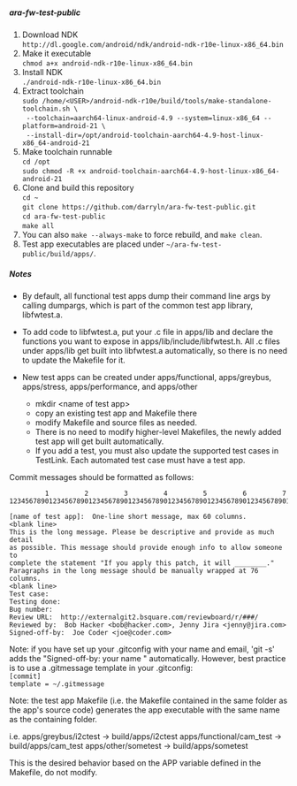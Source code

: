 ##### ara-fw-test-public

1. Download NDK  
   `http://dl.google.com/android/ndk/android-ndk-r10e-linux-x86_64.bin`
2. Make it executable  
   `chmod a+x android-ndk-r10e-linux-x86_64.bin`
3. Install NDK  
   `./android-ndk-r10e-linux-x86_64.bin`
4. Extract toolchain  
   `sudo /home/<USER>/android-ndk-r10e/build/tools/make-standalone-toolchain.sh \`  
   `  --toolchain=aarch64-linux-android-4.9 --system=linux-x86_64 --platform=android-21 \ `   
   `  --install-dir=/opt/android-toolchain-aarch64-4.9-host-linux-x86_64-android-21 `  
5. Make toolchain runnable  
   `cd /opt`  
   `sudo chmod -R +x android-toolchain-aarch64-4.9-host-linux-x86_64-android-21`  
6. Clone and build this repository  
   `cd ~`  
   `git clone https://github.com/darryln/ara-fw-test-public.git`  
   `cd ara-fw-test-public`  
   `make all`  
7. You can also `make --always-make` to force rebuild, and `make clean`.  
8. Test app executables are placed under `~/ara-fw-test-public/build/apps/`.  

##### Notes
* By default, all functional test apps dump their command line args by calling dumpargs, which is part of the common test app library, libfwtest.a.

* To add code to libfwtest.a, put your .c file in apps/lib and declare the functions you want to expose in apps/lib/include/libfwtest.h.  All .c files under apps/lib get built into libfwtest.a automatically, so there is no need to update the Makefile for it.

* New test apps can be created under apps/functional, apps/greybus, apps/stress, apps/performance, and apps/other
  * mkdir \<name of test app\>
  * copy an existing test app and Makefile there
  * modify Makefile and source files as needed.
  * There is no need to modify higher-level Makefiles, the newly added test app will get built automatically.
  * If you add a test, you must also update the supported test cases in TestLink. Each automated test case must have a test app. 

Commit messages should be formatted as follows:
```
         1         2         3         4         5         6         7
1234567890123456789012345678901234567890123456789012345678901234567890123456
```
```
[name of test app]:  One-line short message, max 60 columns. 
<blank line>
This is the long message. Please be descriptive and provide as much detail 
as possible. This message should provide enough info to allow someone to 
complete the statement "If you apply this patch, it will ________."  
Paragraphs in the long message should be manually wrapped at 76 columns. 
<blank line>
Test case:
Testing done:
Bug number:
Review URL:  http://externalgit2.bsquare.com/reviewboard/r/###/
Reviewed by:  Bob Hacker <bob@hacker.com>, Jenny Jira <jenny@jira.com>
Signed-off-by:  Joe Coder <joe@coder.com> 
```
Note: if you have set up your .gitconfig with your name and email,  'git -s' adds the "Signed-off-by: your name <your email>" automatically.  However, best practice is to use a .gitmessage template in your .gitconfig:  
`[commit]`  
    `template = ~/.gitmessage`

Note: the test app Makefile (i.e. the Makefile contained in the same folder as the app's source code) generates the app executable with the same name as the containing folder.

i.e.
apps/greybus/i2ctest   -> build/apps/i2ctest
apps/functional/cam_test -> build/apps/cam_test
apps/other/sometest -> build/apps/sometest

This is the desired behavior based on the APP variable defined in the Makefile, do not modify.

